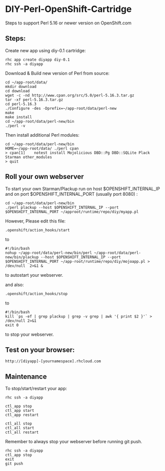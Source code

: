 DIY-Perl-OpenShift-Cartridge
====================

Steps to support Perl 5.16 or newer version on OpenShift.com


Steps:
--------

Create new app using diy-0.1 cartridge:

	rhc app create diyapp diy-0.1
	rhc ssh -a diyapp


Download & Build new version of Perl from source:

	cd ~/app-root/data/
	mkdir download
	cd download
	wget -c -nd http://www.cpan.org/src/5.0/perl-5.16.3.tar.gz
	tar -xf perl-5.16.3.tar.gz
	cd perl-5.16.3
	./Configure -des -Dprefix=~/app-root/data/perl-new
	make 
	make install
	cd ~/app-root/data/perl-new/bin
	./perl -v

Then install additional Perl modules:

	cd ~/app-root/data/perl-new/bin
	HOME=~/app-root/data/ ./perl cpan
	> cpan[1]    notest install Mojolicious DBD::Pg DBD::SQLite Plack Starman other_modules
	> quit


Roll your own webserver
----------------------

To start your own Starman/Plackup run on host $OPENSHIFT_INTERNAL_IP and on port $OPENSHIFT_INTERNAL_PORT (usually port 8080)  :

	cd ~/app-root/data/perl-new/bin
	./perl plackup --host $OPENSHIFT_INTERNAL_IP --port $OPENSHIFT_INTERNAL_PORT ~/approot/runtime/repo/diy/myapp.pl 


However, Please edit this file:

	.openshift/action_hooks/start

to 

	#!/bin/bash
	nohup ~/app-root/data/perl-new/bin/perl ~/app-root/data/perl-new/bin/plackup --host $OPENSHIFT_INTERNAL_IP --port $OPENSHIFT_INTERNAL_PORT ~/app-root/runtime/repo/diy/mojoapp.pl > /dev/null  2>&1 &

to autostart your webserver.


and also:

	.openshift/action_hooks/stop

to

	#!/bin/bash
	kill `ps -ef | grep plackup | grep -v grep | awk '{ print $2 }'` > /dev/null 2>&1
	exit 0

to stop your webserver.




Test on your browser:
----------------------

	http://[diyapp]-[yournamespace].rhcloud.com



Maintenance
------------

To stop/start/restart your app:

	rhc ssh -a diyapp 
	
	ctl_app stop
	ctl_app start
	ctl_app restart
	
	ctl_all stop
	ctl_all start
	ctl_all restart


Remember to always stop your webserver before running git push.
	
	rhc ssh -a diyapp
	ctl_app stop
	exit
	git push



